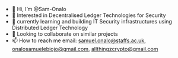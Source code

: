 - 👋 Hi, I’m @Sam-Onalo
- 👀 Interested in Decentralised Ledger Technologies for Security
- 🌱 currently learning and building IT Security infrastructures using Distributed Ledger Technology
- 💞️ Looking to collaborate on similar projects 
- 📫 How to reach me email: samuel.onalo@staffs.ac.uk, onalosamuelebiojo@gmail.com, allthingzcrypto@gmail.com

<!---
Sam-Onalo/Sam-Onalo is a ✨ special ✨ repository because its `README.md` (this file) appears on your GitHub profile.
You can click the Preview link to take a look at your changes.
--->
